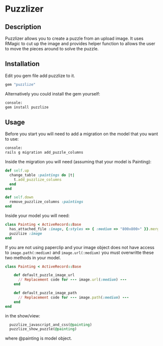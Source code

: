 # Puzzlizer

## 	Description

Puzzlizer allows you to create a puzzle from an upload image. It uses RMagic to cut up the image and provides helper function to allows the user to move the pieces around to solve the puzzle. 

##	Installation

Edit you gem file add puzzlize to it.

```ruby
gem "puzzlize"
```
	
Alternatively you could install the gem yourself:

```ruby
console:
gem install puzzlize
```

##	Usage

Before you start you will need to add a migration on the model that you want to use:

```ruby
console:
rails g migration add_puzzle_columns
```
  
Inside the migration you will need (assuming that your model is Painting):

```ruby
def self.up
  change_table :paintings do |t|
    t.add_puzzlize_columns
  end
end

def self.down
  remove_puzzlize_columns :paintings
end
```
  
Inside your model you will need:

```ruby
class Painting < ActiveRecord::Base
  has_attached_file :image, {:styles => { :medium => "800x800>" }}.merge(PAPERCLIP_STORAGE_OPTIONS) <-- after paperclip
  puzzlize :image
end
```

If you are not using paperclip and your image object does not have access to `image.path(:medium)` and `image.url(:medium)` you must overwritte these two methods in your model.

```ruby
class Painting < ActiveRecord::Base

	def default_puzzle_image_url
	  // Replacement code for --- image.url(:medium) ---
	end

	def default_puzzle_image_path
	  // Replacement code for --- image.path(:medium) ---
	end
end
```

in the show/view:

```ruby
  puzzlize_javascript_and_css(@painting)
  puzzlize_show_puzzle(@painting)
```
  
where @painting is model object.